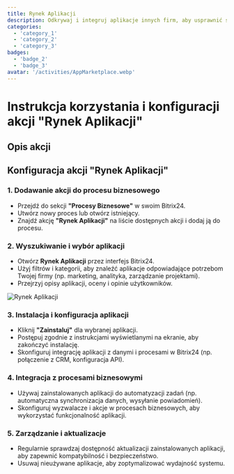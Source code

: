 ```yaml
---
title: Rynek Aplikacji
description: Odkrywaj i integruj aplikacje innych firm, aby usprawnić swoją działalność.
categories: 
  - 'category_1'
  - 'category_2'
  - 'category_3'
badges: 
  - 'badge_2'
  - 'badge_3'
avatar: '/activities/AppMarketplace.webp'
---
```

# Instrukcja korzystania i konfiguracji akcji "Rynek Aplikacji"

## Opis akcji

## **Konfiguracja akcji "Rynek Aplikacji"**

### 1. Dodawanie akcji do procesu biznesowego
- Przejdź do sekcji **"Procesy Biznesowe"** w swoim Bitrix24.
- Utwórz nowy proces lub otwórz istniejący.
- Znajdź akcję **"Rynek Aplikacji"** na liście dostępnych akcji i dodaj ją do procesu.

### 2. Wyszukiwanie i wybór aplikacji
- Otwórz **Rynek Aplikacji** przez interfejs Bitrix24.
- Użyj filtrów i kategorii, aby znaleźć aplikacje odpowiadające potrzebom Twojej firmy (np. marketing, analityka, zarządzanie projektami).
- Przejrzyj opisy aplikacji, oceny i opinie użytkowników.

![Rynek Aplikacji](/activities/AppMarketplace.webp)

### 3. Instalacja i konfiguracja aplikacji
- Kliknij **"Zainstaluj"** dla wybranej aplikacji.
- Postępuj zgodnie z instrukcjami wyświetlanymi na ekranie, aby zakończyć instalację.
- Skonfiguruj integrację aplikacji z danymi i procesami w Bitrix24 (np. połączenie z CRM, konfiguracja API).

### 4. Integracja z procesami biznesowymi
- Używaj zainstalowanych aplikacji do automatyzacji zadań (np. automatyczna synchronizacja danych, wysyłanie powiadomień).
- Skonfiguruj wyzwalacze i akcje w procesach biznesowych, aby wykorzystać funkcjonalność aplikacji.

### 5. Zarządzanie i aktualizacje
- Regularnie sprawdzaj dostępność aktualizacji zainstalowanych aplikacji, aby zapewnić kompatybilność i bezpieczeństwo.
- Usuwaj nieużywane aplikacje, aby zoptymalizować wydajność systemu.